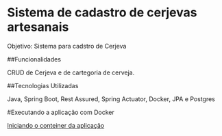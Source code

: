 # Sistema de cadastro de cerjevas artesanais

Objetivo: Sistema para cadstro de Cerjeva

##Funcionalidades

CRUD de Cerjeva e de cartegoria de cerveja.

##Tecnologias Utilizadas

Java, Spring Boot, Rest Assured, Spring Actuator, Docker, JPA e Postgres 

#Executando a aplicação com Docker

[Iniciando o conteiner da aplicação](README_DOCKER_APP.md)